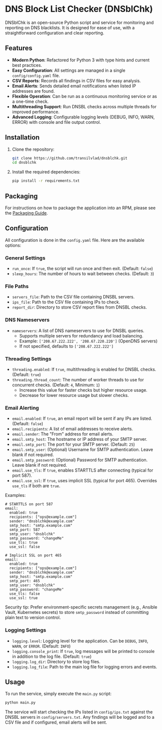 # DNS Block List Checker (DNSblChk)

DNSblChk is an open-source Python script and service for monitoring and reporting on DNS blacklists.
It is designed for ease of use, with a straightforward configuration and clear reporting.

## Features

-   **Modern Python**: Refactored for Python 3 with type hints and current best practices.
-   **Easy Configuration**: All settings are managed in a single `config/config.yaml` file.
-   **CSV Reports**: Records all findings in CSV files for easy analysis.
-   **Email Alerts**: Sends detailed email notifications when listed IP addresses are found.
-   **Flexible Operation**: Can be run as a continuous monitoring service or as a one-time check.
-   **Multithreading Support**: Run DNSBL checks across multiple threads for improved performance.
-   **Advanced Logging**: Configurable logging levels (DEBUG, INFO, WARN, ERROR) with console and file output control.

## Installation

1.  Clone the repository:
    ```bash
    git clone https://github.com/transilvlad/dnsblchk.git
    cd dnsblchk
    ```

2.  Install the required dependencies:
    ```bash
    pip install -r requirements.txt
    ```

## Packaging

For instructions on how to package the application into an RPM,
please see the [Packaging Guide](PACKAGING.md).

## Configuration

All configuration is done in the `config.yaml` file. Here are the available options:

### General Settings
-   `run_once`: If `true`, the script will run once and then exit. (Default: `false`)
-   `sleep_hours`: The number of hours to wait between checks. (Default: `3`)

### File Paths
-   `servers_file`: Path to the CSV file containing DNSBL servers.
-   `ips_file`: Path to the CSV file containing IPs to check.
-   `report_dir`: Directory to store CSV report files from DNSBL checks.

### DNS Nameservers
-   `nameservers`: A list of DNS nameservers to use for DNSBL queries.
    - Supports multiple servers for redundancy and load balancing.
    - Example: `['208.67.222.222', '208.67.220.220']` (OpenDNS servers)
    - If not specified, defaults to `['208.67.222.222']`

### Threading Settings
-   `threading.enabled`: If `true`, multithreading is enabled for DNSBL checks. (Default: `true`)
-   `threading.thread_count`: The number of worker threads to use for concurrent checks. (Default: `4`, Minimum: `1`)
    - Increase this value for faster checks but higher resource usage.
    - Decrease for lower resource usage but slower checks.

### Email Alerting
-   `email.enabled`: If `true`, an email report will be sent if any IPs are listed. (Default: `false`)
-   `email.recipients`: A list of email addresses to receive alerts.
-   `email.sender`: The "From" address for email alerts.
-   `email.smtp_host`: The hostname or IP address of your SMTP server.
-   `email.smtp_port`: The port for your SMTP server. (Default: `25`)
-   `email.smtp_user`: (Optional) Username for SMTP authentication. Leave blank if not required.
-   `email.smtp_password`: (Optional) Password for SMTP authentication. Leave blank if not required.
-   `email.use_tls`: If `true`, enables STARTTLS after connecting (typical for port 587).
-   `email.use_ssl`: If `true`, uses implicit SSL (typical for port 465). Overrides `use_tls` if both are `true`.

Examples:
```
# STARTTLS on port 587
email:
  enabled: true
  recipients: ["ops@example.com"]
  sender: "dnsblchk@example.com"
  smtp_host: "smtp.example.com"
  smtp_port: 587
  smtp_user: "dnsblchk"
  smtp_password: "changeMe"
  use_tls: true
  use_ssl: false

# Implicit SSL on port 465
email:
  enabled: true
  recipients: ["ops@example.com"]
  sender: "dnsblchk@example.com"
  smtp_host: "smtp.example.com"
  smtp_port: 465
  smtp_user: "dnsblchk"
  smtp_password: "changeMe"
  use_tls: false
  use_ssl: true
```

Security tip: Prefer environment-specific secrets management (e.g., Ansible Vault, Kubernetes secrets) to store `smtp_password` instead of committing plain text to version control.

### Logging Settings
-   `logging.level`: Logging level for the application. Can be `DEBUG`, `INFO`, `WARN`, or `ERROR`. (Default: `INFO`)
-   `logging.console_print`: If `true`, log messages will be printed to console in addition to the log file. (Default: `true`)
-   `logging.log_dir`: Directory to store log files.
-   `logging.log_file`: Path to the main log file for logging errors and events.

## Usage

To run the service, simply execute the `main.py` script:

```bash
python main.py
```

The service will start checking the IPs listed in `config/ips.txt` against the DNSBL servers in `config/servers.txt`.
Any findings will be logged and to a CSV file and if configured, email alerts will be sent.
